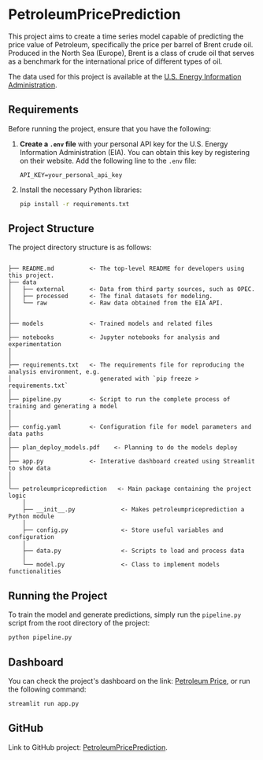 # PetroleumPricePrediction

This project aims to create a time series model capable of predicting the price value of Petroleum, specifically the price per barrel of Brent crude oil. Produced in the North Sea (Europe), Brent is a class of crude oil that serves as a benchmark for the international price of different types of oil.

The data used for this project is available at the [U.S. Energy Information Administration](https://www.eia.gov/).

## Requirements

Before running the project, ensure that you have the following:

1. **Create a `.env` file** with your personal API key for the U.S. Energy Information Administration (EIA). You can obtain this key by registering on their website. Add the following line to the `.env` file:
    ```
    API_KEY=your_personal_api_key
    ```

2. Install the necessary Python libraries:
    ```bash
    pip install -r requirements.txt
    ```

## Project Structure

The project directory structure is as follows:

```

├── README.md          <- The top-level README for developers using this project.
├── data
│   ├── external       <- Data from third party sources, such as OPEC.
│   ├── processed      <- The final datasets for modeling.
│   └── raw            <- Raw data obtained from the EIA API.
│
│
├── models             <- Trained models and related files
│
├── notebooks          <- Jupyter notebooks for analysis and experimentation
│
│
├── requirements.txt   <- The requirements file for reproducing the analysis environment, e.g.
│                         generated with `pip freeze > requirements.txt`
│
├── pipeline.py        <- Script to run the complete process of training and generating a model
│
│
├── config.yaml        <- Configuration file for model parameters and data paths
│
├── plan_deploy_models.pdf    <- Planning to do the models deploy
│
├── app.py             <- Interative dashboard created using Streamlit to show data 
│
│
└── petroleumpriceprediction   <- Main package containing the project logic
    │
    ├── __init__.py             <- Makes petroleumpriceprediction a Python module
    │
    ├── config.py               <- Store useful variables and configuration
    │
    ├── data.py                 <- Scripts to load and process data
    │
    └── model.py                <- Class to implement models functionalities
```

## Running the Project

To train the model and generate predictions, simply run the `pipeline.py` script from the root directory of the project:
```bash
python pipeline.py
```

## Dashboard

You can check the project's dashboard on the link: [Petroleum Price](https://fiap-tc4-petroleumpriceprediction.streamlit.app/), or
run the following command: 
```bash
streamlit run app.py
```


## GitHub

Link to GitHub project: [PetroleumPricePrediction](https://github.com/jessibmoura/PetroleumPricePrediction).
